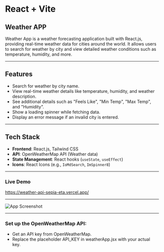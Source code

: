# React + Vite

## Weather APP
Weather App is a weather forecasting application built with React.js, providing real-time weather data for cities around the world. It allows users to search for weather by city and view detailed weather conditions such as temperature, humidity, and more.

---

## Features

- Search for weather by city name.
- View real-time weather details like temperature, humidity, and weather description.
- See additional details such as "Feels Like", "Min Temp", "Max Temp", and "Humidity".
- Show a loading spinner while fetching data.
- Display an error message if an invalid city is entered.

---

## Tech Stack

- **Frontend**: React.js, Tailwind CSS
- **API**: OpenWeatherMap API (Weather data)
- **State Management**: React hooks (`useState`, `useEffect`)
- **Icons**: React Icons (e.g., `IoMdSearch`, `ImSpinner8`)

---

### Live Demo
https://weather-api-sepia-eta.vercel.app/

---

![App Screenshot](https://github.com/RishavK010/Mini-Projects/blob/f8c8a1a45f5e556e69ccacd25e65555633ce673c/Weather%20App/public/Screenshot%202025-01-19%20at%203.45.41%E2%80%AFPM.png)

---

### Set up the OpenWeatherMap API:
- Get an API key from OpenWeatherMap.
- Replace the placeholder API_KEY in weatherApp.jsx with your actual key.
